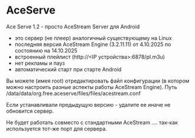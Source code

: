 # AceServe

Ace Serve 1.2 - просто AceStream Server для Android

- это сервер (не плеер) аналогичный существующему на Linux
- последняя версия AceStream Engine (3.2.11.11) от 4.10.2025 по состоянию на 14.10.2025
- встроенный плейлист (http://<IP устройства>:6878/pl.m3u)
- нет рекламы и пауз
- автоматический старт при старте Android

Вы можете (имея root) отредактировать файл конфигурации (в котором можно настроить разные аспекты работы AceStream Engine).
Путь /data/data/org.free.aceserve/files/files/acestream.conf

Если устанавливали предыдущую версию - удалите ее иначе не обновится сервер.

Не будет работать совместо с стандартными AceStream .... так-как используется тот-же порт для сервера.
